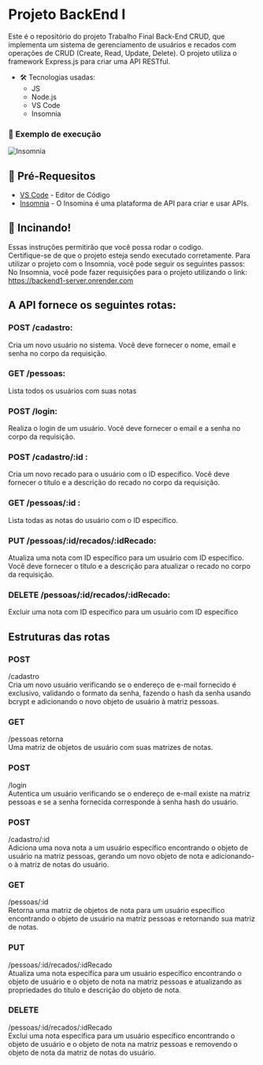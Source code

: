 # Projeto BackEnd I

Este é o repositório do projeto Trabalho Final Back-End CRUD, que implementa um sistema de gerenciamento de usuários e recados com operações de CRUD (Create, Read, Update, Delete). O projeto utiliza o framework Express.js para criar uma API RESTful.

- :hammer_and_wrench: Tecnologias usadas:
  - JS
  - Node.js
  - VS Code
  - Insomnia

### :rocket: Exemplo de execução

![Insomnia](https://github.com/EmanoelSaraiva/node.server/assets/6977032/a04e778f-92e8-4d21-821c-0a9437e92728)

## :notebook_with_decorative_cover: Pré-Requesitos

- [VS Code](https://code.visualstudio.com/) - Editor de Código<br>
- [Insomnia](https://insomnia.rest/download) - O Insomina é uma plataforma de API para criar e usar APIs.<br>

## :rocket: Incinando!

Essas instruções permitirão que você possa rodar o codigo. <br>
Certifique-se de que o projeto esteja sendo executado corretamente.
Para utilizar o projeto com o Insomnia, você pode seguir os seguintes passos: <br>
No Insomnia, você pode fazer requisições para o projeto utilizando o link: https://backend1-server.onrender.com

## A API fornece os seguintes rotas:

<h3>POST /cadastro: </h3> 
Cria um novo usuário no sistema. Você deve fornecer o nome, email e senha no corpo da requisição. <br>
<h3>GET /pessoas: </h3> 
Lista todos os usuários com suas notas <br>
<h3>POST /login: </h3> 
Realiza o login de um usuário. Você deve fornecer o email e a senha no corpo da requisição. <br>
<h3>POST /cadastro/:id : </h3>
Cria um novo recado para o usuário com o ID específico. Você deve fornecer o título e a descrição do recado no corpo da requisição. <br>
<h3>GET /pessoas/:id : </h3>
Lista todas as notas do usuário com o ID específico. <br>
<h3>PUT /pessoas/:id/recados/:idRecado: </h3> 
Atualiza uma nota com ID específico para um usuário com ID específico. Você deve fornecer o título e a descrição para atualizar o recado no corpo da requisição. <br>
<h3>DELETE /pessoas/:id/recados/:idRecado:</h3> 
Excluir uma nota com ID específico para um usuário com ID específico <br>

## Estruturas das rotas

### POST

/cadastro <br> Cria um novo usuário verificando se o endereço de e-mail fornecido é exclusivo, validando o formato da senha, fazendo o hash da senha usando bcrypt e adicionando o novo objeto de usuário à matriz pessoas. <br>

### GET

/pessoas retorna <br> Uma matriz de objetos de usuário com suas matrizes de notas. <br>

### POST

/login <br> Autentica um usuário verificando se o endereço de e-mail existe na matriz pessoas e se a senha fornecida corresponde à senha hash do usuário.<br>

### POST

/cadastro/:id <br> Adiciona uma nova nota a um usuário específico encontrando o objeto de usuário na matriz pessoas, gerando um novo objeto de nota e adicionando-o à matriz de notas do usuário.<br>

### GET

/pessoas/:id <br> Retorna uma matriz de objetos de nota para um usuário específico encontrando o objeto de usuário na matriz pessoas e retornando sua matriz de notas.<br>

### PUT

/pessoas/:id/recados/:idRecado <br> Atualiza uma nota específica para um usuário específico encontrando o objeto de usuário e o objeto de nota na matriz pessoas e atualizando as propriedades do título e descrição do objeto de nota.<br>

### DELETE

/pessoas/:id/recados/:idRecado <br> Exclui uma nota específica para um usuário específico encontrando o objeto de usuário e o objeto de nota na matriz pessoas e removendo o objeto de nota da matriz de notas do usuário.<br>
